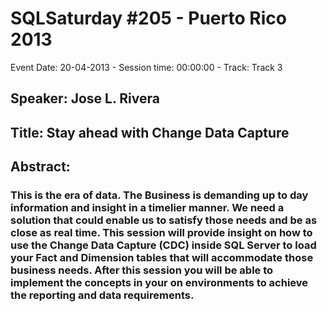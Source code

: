 # SQLSaturday #205 - Puerto Rico 2013
Event Date: 20-04-2013 - Session time: 00:00:00 - Track: Track 3
## Speaker: Jose L. Rivera
## Title: Stay ahead with Change Data Capture
## Abstract:
### This is the era of data. The Business is demanding up to day information and insight in a timelier manner. We need a solution that could enable us to satisfy those needs and be as close as real time. This session will provide insight on how to use the Change Data Capture (CDC) inside SQL Server to load your Fact and Dimension tables that will accommodate those business needs. After this session you will be able to implement the concepts in your on environments to achieve the reporting and data requirements.

